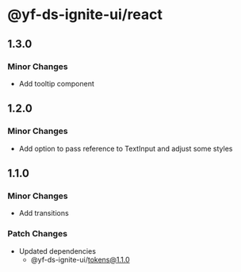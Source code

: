 # @yf-ds-ignite-ui/react

## 1.3.0

### Minor Changes

- Add tooltip component

## 1.2.0

### Minor Changes

- Add option to pass reference to TextInput and adjust some styles

## 1.1.0

### Minor Changes

- Add transitions

### Patch Changes

- Updated dependencies
  - @yf-ds-ignite-ui/tokens@1.1.0
